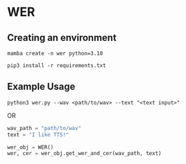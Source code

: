 # WER 

## Creating an environment

```
mamba create -n wer python=3.10
```

```
pip3 install -r requirements.txt
```

## Example Usage

`python3 wer.py --wav <path/to/wav> --text "<text input>"`

OR

```python
wav_path = "path/to/wav"
text = "I like TTS!"

wer_obj = WER()
wer, cer = wer_obj.get_wer_and_cer(wav_path, text)
```

